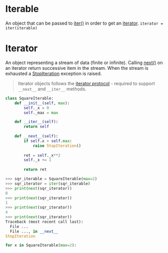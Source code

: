 # Iterable
An object that can be passed to [iter()](https://docs.python.org/3/library/functions.html#iter) in order to get an [iterator](https://docs.python.org/3/glossary.html#term-iterator).
```iterator = iter(iterable)```
# Iterator
An object representing a stream of data (finite or infinite).
Calling [next()](https://docs.python.org/3/library/functions.html#next) on an iterator return successive item in the stream. When the stream is exhausted a [StopIteration](https://docs.python.org/3/library/exceptions.html#StopIteration) exception is raised.

> Iterator objects follows the [iterator protocol](https://docs.python.org/3/library/stdtypes.html#typeiter) - required to support ```__next__``` and ```__iter__``` methods.
```python
class SquareIterable:
	def __init__(self, max):
		self._x = 0
		self._max = max

	def __iter__(self):
		return self
	
	def __next__(self):
		if self.x > self.max:
			raise StopIteration()
		
		ret = self._x**2
		self._x += 1
		
		return ret
```
```python
>>> sqr_iterable = SquareIterable(max=2)
>>> sqr_iterator = iter(sqr_iterable)
>>> print(next(sqr_iterator))
0
>>> print(next(sqr_iterator))
1
>>> print(next(sqr_iterator))
4
>>> print(next(sqr_iterator))
Traceback (most recent call last):
  File ...
  File ..., in __next__
StopIteration
```
```python
for x in SquareIterable(max=2):
	
```
<!--stackedit_data:
eyJoaXN0b3J5IjpbLTEwNzkwNjk0MTcsMTYyNDE4MDQ0MiwtMz
E2MzA0MDM3LDEyNjg3ODcxNTQsOTI4MzU3Nzc2LDE3MjY1ODky
NjIsMzI2NDQ4NjEyLC0xOTQ3NjAxNTU3XX0=
-->